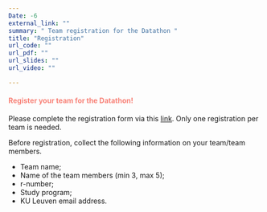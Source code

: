 ```yaml
---
Date: -6
external_link: ""
summary: " Team registration for the Datathon "
title: "Registration"
url_code: ""
url_pdf: ""
url_slides: ""
url_video: ""

---
```


<h4 style="color: #F88379">Register your team for the Datathon! </h4>


Please complete the registration form via this [link](https://forms.gle/6xkWybEZPk4PxyEu9). Only one registration per team is needed. 

Before registration, collect the following information on your team/team members. 

- Team name; 
- Name of the team members (min 3, max 5);
- r-number;
- Study program;
- KU Leuven email address.

